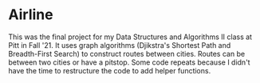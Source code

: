 # Airline

This was the final project for my Data Structures and Algorithms II class at Pitt in Fall '21.  It uses graph algorithms (Djikstra's Shortest Path and Breadth-First Search) to construct routes between cities.  Routes can be between two cities or have a pitstop.  Some code repeats because I didn't have the time to restructure the code to add helper functions.
